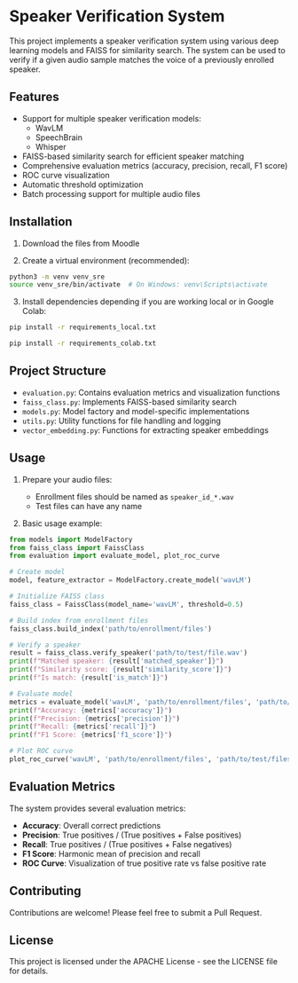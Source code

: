 # Speaker Verification System

This project implements a speaker verification system using various deep learning models and FAISS for similarity search. The system can be used to verify if a given audio sample matches the voice of a previously enrolled speaker.

## Features

- Support for multiple speaker verification models:
  - WavLM
  - SpeechBrain
  - Whisper
- FAISS-based similarity search for efficient speaker matching
- Comprehensive evaluation metrics (accuracy, precision, recall, F1 score)
- ROC curve visualization
- Automatic threshold optimization
- Batch processing support for multiple audio files

## Installation

1. Download the files from Moodle

2. Create a virtual environment (recommended):
```bash
python3 -m venv venv_sre
source venv_sre/bin/activate  # On Windows: venv\Scripts\activate
```

3. Install dependencies depending if you are working local or in Google Colab:
```bash
pip install -r requirements_local.txt
```
```bash
pip install -r requirements_colab.txt
```

## Project Structure

- `evaluation.py`: Contains evaluation metrics and visualization functions
- `faiss_class.py`: Implements FAISS-based similarity search
- `models.py`: Model factory and model-specific implementations
- `utils.py`: Utility functions for file handling and logging
- `vector_embedding.py`: Functions for extracting speaker embeddings

## Usage

1. Prepare your audio files:
   - Enrollment files should be named as `speaker_id_*.wav`
   - Test files can have any name

2. Basic usage example:
```python
from models import ModelFactory
from faiss_class import FaissClass
from evaluation import evaluate_model, plot_roc_curve

# Create model
model, feature_extractor = ModelFactory.create_model('wavLM')

# Initialize FAISS class
faiss_class = FaissClass(model_name='wavLM', threshold=0.5)

# Build index from enrollment files
faiss_class.build_index('path/to/enrollment/files')

# Verify a speaker
result = faiss_class.verify_speaker('path/to/test/file.wav')
print(f"Matched speaker: {result['matched_speaker']}")
print(f"Similarity score: {result['similarity_score']}")
print(f"Is match: {result['is_match']}")

# Evaluate model
metrics = evaluate_model('wavLM', 'path/to/enrollment/files', 'path/to/test/files')
print(f"Accuracy: {metrics['accuracy']}")
print(f"Precision: {metrics['precision']}")
print(f"Recall: {metrics['recall']}")
print(f"F1 Score: {metrics['f1_score']}")

# Plot ROC curve
plot_roc_curve('wavLM', 'path/to/enrollment/files', 'path/to/test/files')
```

## Evaluation Metrics

The system provides several evaluation metrics:

- **Accuracy**: Overall correct predictions
- **Precision**: True positives / (True positives + False positives)
- **Recall**: True positives / (True positives + False negatives)
- **F1 Score**: Harmonic mean of precision and recall
- **ROC Curve**: Visualization of true positive rate vs false positive rate

## Contributing

Contributions are welcome! Please feel free to submit a Pull Request.

## License

This project is licensed under the APACHE License - see the LICENSE file for details. 